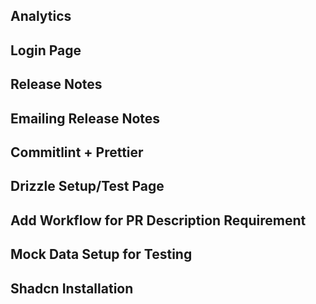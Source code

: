 ## Analytics

## Login Page

## Release Notes

## Emailing Release Notes

## Commitlint + Prettier

## Drizzle Setup/Test Page

## Add Workflow for PR Description Requirement

## Mock Data Setup for Testing

## Shadcn Installation
